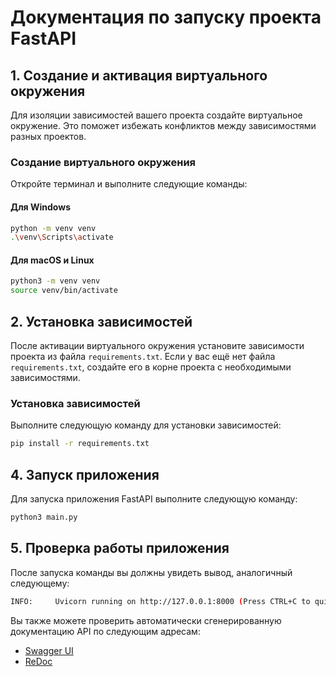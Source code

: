 # Документация по запуску проекта FastAPI

## 1. Создание и активация виртуального окружения

Для изоляции зависимостей вашего проекта создайте виртуальное окружение. Это поможет избежать конфликтов между зависимостями разных проектов.

### Создание виртуального окружения

Откройте терминал и выполните следующие команды:

#### Для Windows
```bash
python -m venv venv
.\venv\Scripts\activate
```

#### Для macOS и Linux
```bash
python3 -m venv venv
source venv/bin/activate
```

## 2. Установка зависимостей
После активации виртуального окружения установите зависимости проекта из файла `requirements.txt`. Если у вас ещё нет файла `requirements.txt`, создайте его в корне проекта с необходимыми зависимостями.

### Установка зависимостей

Выполните следующую команду для установки зависимостей:
```bash
pip install -r requirements.txt
```

## 4. Запуск приложения

Для запуска приложения FastAPI выполните следующую команду:
```bash
python3 main.py
```

## 5. Проверка работы приложения

После запуска команды вы должны увидеть вывод, аналогичный следующему:
```bash
INFO:     Uvicorn running on http://127.0.0.1:8000 (Press CTRL+C to quit)
```

Вы также можете проверить автоматически сгенерированную документацию API по следующим адресам:

- [Swagger UI](http://127.0.0.1:8000/docs)
- [ReDoc](http://127.0.0.1:8000/redoc)
